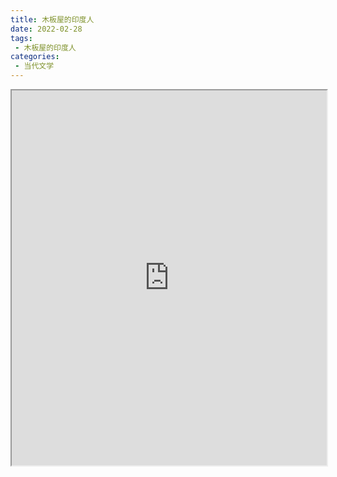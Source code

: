 ```yaml
---
title: 木板屋的印度人
date: 2022-02-28
tags:
 - 木板屋的印度人
categories:
 - 当代文学
---
```




<iframe src="https://study-doc.yourtools.icu/pdf/web/viewer.html?file=https://vkceyugu.cdn.bspapp.com/VKCEYUGU-e9075d72-0451-48df-afe1-d46932ae4554/6efdb56f-5891-45e8-aaf2-dcda003887e8.pdf" width="100%" height="600px"></iframe>

